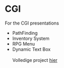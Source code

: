# CGI
For the CGI presentations

* PathFinding
* Inventory System
* RPG Menu
* Dynamic Text Box<br><br>
Volledige project [hier](https://github.com/Shaw358/Wh40K/tree/master/Warhammer40K/Assets/Scripts)
